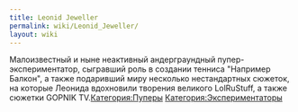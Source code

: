 ```yaml
---
title: Leonid Jeweller
permalink: wiki/Leonid_Jeweller/
layout: wiki
---
```


Малоизвестный и ныне неактивный андерграундный пупер-экспериментатор,
сыгравший роль в создании тенниса "Например Балкон", а также подаривший
миру несколько нестандартных сюжеток, на которые Леонида вдохновили
творения великого LolRuStuff, а также сюжетки GOPNIK
TV.[Категория:Пуперы](Категория:Пуперы "wikilink")
[Категория:Экспериментаторы](Категория:Экспериментаторы "wikilink")
